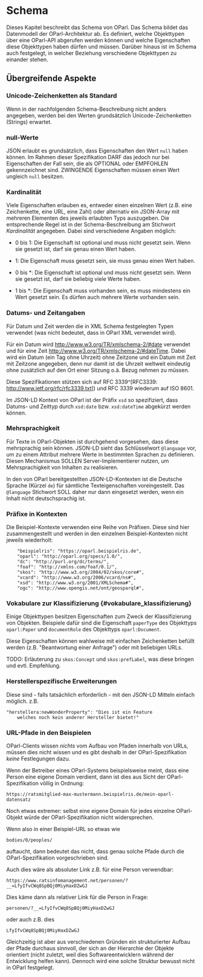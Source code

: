 Schema
======

Dieses Kapitel beschreibt das Schema von OParl. Das Schema bildet das
Datenmodell der OParl-Architektur ab. Es definiert, welche Objekttypen
über eine OParl-API abgerufen werden können und welche Eigenschaften
diese Objekttypen haben dürfen und müssen. Darüber hinaus ist im Schema
auch festgelegt, in welcher Beziehung verschiedene Objekttypen zu
einander stehen.


Übergreifende Aspekte
---------------------

### Unicode-Zeichenketten als Standard

Wenn in der nachfolgenden Schema-Beschreibung nicht anders angegeben, werden bei
den Werten grundsätzlich Unicode-Zeichenketten (Strings) erwartet.

### null-Werte

JSON erlaubt es grundsätzlich, dass Eigenschaften den Wert `null` haben können.
Im Rahmen dieser Spezifikation DARF das jedoch nur bei Eigenschaften der Fall sein,
die als OPTIONAL oder EMPFOHLEN gekennzeichnet sind. ZWINGENDE Eigenschaften müssen
einen Wert ungleich `null` besitzen.

### Kardinalität

Viele Eigenschaften erlauben es, entweder einen einzelnen Wert (z.B. eine Zeichenkette,
eine URL, eine Zahl) oder alternativ ein JSON-Array mit mehreren Elementen des
jeweils erlaubten Typs auszugeben. Die entsprechende Regel ist in der Schema-Beschreibung
am Stichwort _Kardinalität_ angegeben. Dabei sind verschiedene Angaben möglich:

* 0 bis 1: Die Eigenschaft ist optional und muss nicht gesetzt sein. Wenn sie gesetzt ist,
  darf sie genau einen Wert haben.

* 1: Die Eigenschaft muss gesetzt sein,
  sie muss genau einen Wert haben.

* 0 bis *: Die Eigenschaft ist optional und muss nicht gesetzt sein. Wenn sie gesetzt ist,
  darf sie beliebig viele Werte haben.

* 1 bis *: Die Eigenschaft muss vorhanden sein, es muss mindestens ein Wert gesetzt sein.
  Es dürfen auch mehrere Werte vorhanden sein.

### Datums- und Zeitangaben

Für Datum und Zeit werden die in XML Schema festgelegten Typen verwendet
(was nicht bedeutet, dass in OParl XML verwendet wird).

Für ein Datum wird http://www.w3.org/TR/xmlschema-2/#date verwendet und
für eine Zeit http://www.w3.org/TR/xmlschema-2/#dateTime. Dabei wird ein
Datum (ein Tag ohne Uhrzeit) ohne Zeitzone und ein Datum mit Zeit mit
Zeitzone angegeben, denn nur damit ist die Uhrzeit weltweit eindeutig
ohne zusätzlich auf den Ort einer Sitzung o.ä. Bezug nehmen zu müssen.

Diese Spezifikationen stützen sich auf RFC 3339^[RFC3339:
<http://www.ietf.org/rfc/rfc3339.txt>]) und RFC 3339 wiederum auf ISO 8601.

Im JSON-LD Kontext von OParl ist der Präfix `xsd` so spezifiziert, dass 
Datums- und Zeittyp durch `xsd:date` bzw. `xsd:dateTime` abgekürzt werden 
können.

### Mehrsprachigkeit

Für Texte in OParl-Objekten ist durchgehend vorgesehen, dass diese 
mehrsprachig sein können. JSON-LD sieht das Schlüsselwort
`@language` vor, um zu einem Attribut mehrere Werte in bestimmten
Sprachen zu definieren. Diesen Mechanismus SOLLEN Server-Implementierer
nutzen, um Mehrsprachigkeit von Inhalten zu realisieren.

In den von OParl bereitgestellten JSON-LD-Kontexten ist die Deutsche Sprache
(Kürzel `de`) für sämtliche Texteigenschaften voreingestellt. Das `@language`
Stichwort SOLL daher nur dann eingesetzt werden, wenn ein Inhalt nicht
deutschsprachig ist.

### Präfixe in Kontexten

Die Beispiel-Kontexte verwenden eine Reihe von Präfixen. Diese sind hier
zusammengestellt und werden in den einzelnen Beispiel-Kontexten nicht
jeweils wiederholt:

~~~~~  {#pcontext_praefixe .json}
    "beispielris": "https://oparl.beispielris.de",
    "oparl": "http://oparl.org/specs/1.0/",
    "dc": "http://purl.org/dc/terms/",
    "foaf": "http://xmlns.com/foaf/0.1/",
    "skos": "http://www.w3.org/2004/02/skos/core#",
    "vcard": "http://www.w3.org/2006/vcard/ns#",
    "xsd": "http://www.w3.org/2001/XMLSchema#",
    "ogc": "http://www.opengis.net/ont/geosparql#",
~~~~~

### Vokabulare zur Klassifizierung  {#vokabulare_klassifizierung}

Einige Objekttypen besitzen Eigenschaften zum Zweck der Klassifizierung von Objekten.
Beispiele dafür sind die Eigenschaft `paperType` des Objekttyps `oparl:Paper` und
`documentRole` des Objekttyps `oparl:Document`.

Diese Eigenschaften können wahlweise mit einfachen Zeichenketten befüllt werden
(z.B. "Beantwortung einer Anfrage") oder mit beliebigen URLs.

TODO: Erläuterung zu `skos:Concept` und `skos:prefLabel`, was diese bringen
und evtl. Empfehlung.

### Herstellerspezifische Erweiterungen

Diese sind - falls tatsächlich erforderlich - mit den JSON-LD Mitteln einfach möglich. z.B.

~~~~~
"herstellera:newWonderProperty": "Dies ist ein Feature
    welches noch kein anderer Hersteller bietet!"
~~~~~

### URL-Pfade in den Beispielen

OParl-Clients wissen *nichts* vom Aufbau von Pfaden innerhalb von URLs,
müssen dies nicht wissen und es gibt deshalb in der OParl-Spezifikation
*keine* Festlegungen dazu.

Wenn der Betreiber eines OParl-Systems beispielsweise meint, dass eine
Person eine eigene Domain verdient, dann ist dies aus Sicht der OParl-Spezifikation
völlig in Ordnung:

~~~~~~~~~~
https://ratsmitglied-max-mustermann.beispielris.de/mein-oparl-datensatz
~~~~~~~~~~

Noch etwas extremer: selbst eine eigene Domain für jedes einzelne 
OParl-Objekt würde der OParl-Spezifikation nicht widersprechen.

Wenn also in einer Beispiel-URL so etwas wie

~~~~~~~~~~
bodies/0/peoples/
~~~~~~~~~~

auftaucht, dann bedeutet das nicht, dass genau solche Pfade durch
die OParl-Spezifikation vorgeschrieben sind.

Auch dies wäre als absoluter Link z.B. für eine Person verwendbar:

~~~~~~~~~~
https://www.ratsinfomanagement.net/personen/?__=LfyIfvCWq8SpBQj0MiyHaxDZwGJ
~~~~~~~~~~

Dies käme dann als relativer Link für die Person in Frage:

~~~~~~~~~~
personen/?__=LfyIfvCWq8SpBQj0MiyHaxDZwGJ
~~~~~~~~~~

oder auch z.B. dies
~~~~~~~~~~
LfyIfvCWq8SpBQj0MiyHaxDZwGJ
~~~~~~~~~~

Gleichzeitig ist aber aus verschiedenen Gründen ein strukturierter Aufbau
der Pfade durchaus sinnvoll, der sich an der Hierarchie der Objekte
orientiert (nicht zuletzt, weil dies Softwareentwicklern während der
Entwicklung helfen kann). Dennoch wird eine solche Struktur bewusst
nicht in OParl festgelegt.
